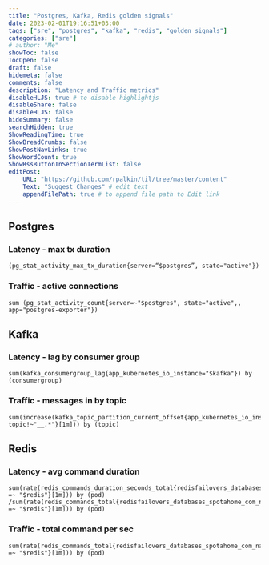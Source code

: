 ```yaml
---
title: "Postgres, Kafka, Redis golden signals"
date: 2023-02-01T19:16:51+03:00
tags: ["sre", "postgres", "kafka", "redis", "golden signals"]
categories: ["sre"]
# author: "Me"
showToc: false
TocOpen: false
draft: false
hidemeta: false
comments: false
description: "Latency and Traffic metrics"
disableHLJS: true # to disable highlightjs
disableShare: false
disableHLJS: false
hideSummary: false
searchHidden: true
ShowReadingTime: true
ShowBreadCrumbs: false
ShowPostNavLinks: true
ShowWordCount: true
ShowRssButtonInSectionTermList: false
editPost:
    URL: "https://github.com/rpalkin/til/tree/master/content"
    Text: "Suggest Changes" # edit text
    appendFilePath: true # to append file path to Edit link
---
```


## Postgres

### Latency - max tx duration
```
(pg_stat_activity_max_tx_duration{server=“$postgres”, state="active"})
```

### Traffic - active connections
```
sum (pg_stat_activity_count{server=~"$postgres", state="active",, app="postgres-exporter"})
```

## Kafka

### Latency - lag by consumer group
```
sum(kafka_consumergroup_lag{app_kubernetes_io_instance="$kafka"}) by (consumergroup)
```

### Traffic - messages in by topic
```
sum(increase(kafka_topic_partition_current_offset{app_kubernetes_io_instance="$kafka", topic!~"__.*"}[1m])) by (topic)
```

## Redis

### Latency - avg command duration
```
sum(rate(redis_commands_duration_seconds_total{redisfailovers_databases_spotahome_com_name =~ "$redis"}[1m])) by (pod) /sum(rate(redis_commands_total{redisfailovers_databases_spotahome_com_name =~ "$redis"}[1m])) by (pod)
```

### Traffic - total command per sec
```
sum(rate(redis_commands_total{redisfailovers_databases_spotahome_com_name =~ "$redis"}[1m])) by (pod)
```
